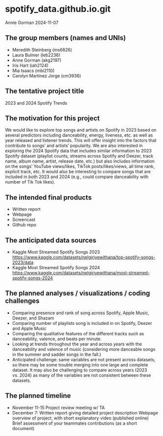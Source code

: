 spotify_data.github.io.git
================
Annie Gorman
2024-11-07

## The group members (names and UNIs)

- Meredith Steinberg (ms6826)
- Laura Bulmer (leb2236)
- Anne Gorman (akg2197)
- Iris Hart (iah2124)
- Mia Isaacs (mbi2110)
- Carolyn Martinez Jorge (cm3936)

## The tentative project title

2023 and 2024 Spotify Trends

## The motivation for this project

We would like to explore top songs and artists on Spotify in 2023 based
on several predictors including danceability, energy, liveness, etc. as
well as year released and listener trends. This will offer insight into
the factors that contribute to songs’ and artists’ popularity. We are
also interested in exploring the 2024 Spotify data that includes similar
information to 2023 Spotify dataset (playlist counts, streams across
Spotify and Deezer, track name, album name, artist, release date, etc.)
but also includes information on the songs’ YouTube views/likes, TikTok
posts/likes/views, all time rank, explicit track, etc. It would also be
interesting to compare songs that are included in both 2023 and 2024
(e.g., could compare danceability with number of Tik Tok likes).

## The intended final products

- Written report
- Webpage
- Screencast
- Github repo

## The anticipated data sources

- Kaggle Most Streamed Spotify Songs 2023
  <https://www.kaggle.com/datasets/nelgiriyewithana/top-spotify-songs-2023/data>
- Kaggle Most Streamed Spotify Songs 2024
  <https://www.kaggle.com/datasets/nelgiriyewithana/most-streamed-spotify-songs-2024>

## The planned analyses / visualizations / coding challenges

- Comparing presence and rank of song across Spotify, Apple Music,
  Deezer, and Shazam
- Comparing number of playlists song is included in on Spotify, Deezer
  and Apple Music
- Comparing the qualitative features of the different tracks such as
  danceability, valence, and beats per minute.
- Looking at trends throughout the year and across years with the
  danceability and valence of music (considering more danceable songs in
  the summer and sadder songs in the fall.)
- Anticipated challenge: same variables are not present across datasets,
  so there may be some trouble merging into one large and complete
  dataset. It may also be challenging to compare across years (2023
  vs. 2024) as many of the variables are not consistent between these
  datasets.

## The planned timeline

- November 11-15 Project review meeting w/ TA
- December 7: Written report giving detailed project description Webpage
  overview of project, with short explanatory video (published online)
  Brief assessment of your teammates contributions (as a short document)

